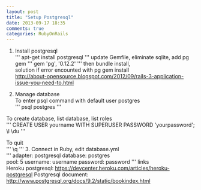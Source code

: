 ```yaml
---
layout: post
title: "Setup Postgresql"
date: 2013-09-17 18:35
comments: true
categories: RubyOnRails 
---
```

1. Install postgresql <br>
'''
apt-get install postgresql
'''
update Gemfile, eliminate sqlite, add pg gem
'''
gem 'pg', '0.12.2'
'''
then bundle install,<br>
solution if error encounted with pg gem install<br>
http://about-opensource.blogspot.com/2012/09/rails-3-application-issue-you-need-to.html

2. Manage database<br>
To enter psql command with default user postgres<br>
'''
psql postgres
'''

To create database, list database, list roles<br>
'''
CREATE USER yourname WITH SUPERUSER PASSWORD 'yourpassword';
\l
\du
'''

To quit<br>
'''
\q
'''
3. Connect in Ruby, edit database.yml<br>
'''
  adapter:  postgresql
  database: postgres	  
  pool: 5
  username: username
  password: password
'''
links<br>
Heroku postgresql:
https://devcenter.heroku.com/articles/heroku-postgresql
Postgresql document:
http://www.postgresql.org/docs/9.2/static/bookindex.html


